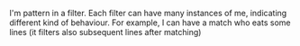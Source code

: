 I'm pattern in a filter. 
Each filter can have many instances of me, indicating different kind of behaviour. 
For example, I can have a match who eats some lines (it filters also subsequent lines after matching)